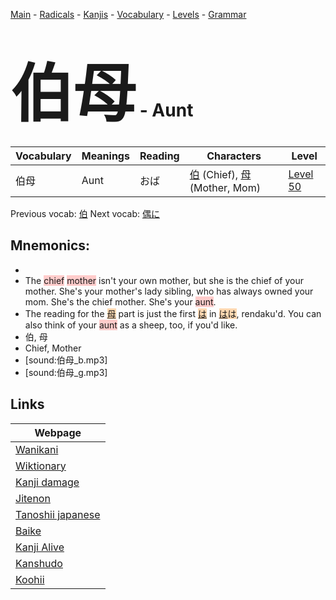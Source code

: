 <style> bigfont {font-size: 100px}</style>
[Main](../README.md) -
[Radicals](../radicals.md) -
[Kanjis](../kanjis.md) -
[Vocabulary](../vocabulary.md) -
[Levels](../levels.md) -
[Grammar](../grammar.md)
# <bigfont> 伯母</bigfont> - Aunt 

| Vocabulary | Meanings | Reading | Characters | Level |
| --- | --- | --- | --- | --- |
| 伯母 | Aunt | おば |  [伯](../kanjis/伯.md) (Chief), [母](../kanjis/母.md) (Mother, Mom) | [Level 50](../levels/wk_level50.md) |

Previous vocab: [伯](伯.md) Next vocab: [偶に](偶に.md) 

## Mnemonics:

* 
* The <span style="background-color:#ffcccb"> chief</span> <span style="background-color:#ffcccb"> mother</span> isn't your own mother, but she is the chief of your mother. She's your mother's lady sibling, who has always owned your mom. She's the chief mother. She's your <span style="background-color:#ffcccb"> aunt</span>.
* The reading for the <span style="background-color:#fed8b1"> [母](https://jisho.org/search/母)</span> part is just the first <span style="background-color:#fed8b1"> [は](https://jisho.org/search/は)</span> in <span style="background-color:#fed8b1"> [は](https://jisho.org/search/は)は</span>, rendaku'd. You can also think of your <span style="background-color:#ffcccb"> aunt</span> as a sheep, too, if you'd like.
* 伯, 母
* Chief, Mother
* [sound:伯母_b.mp3]
* [sound:伯母_g.mp3]


## Links 

| Webpage |
| --- |
| [Wanikani          ](https://www.wanikani.com/kanji/伯母) |
| [Wiktionary        ](https://en.wiktionary.org/wiki/伯母) |
| [Kanji damage      ](http://www.kanjidamage.com/kanji/search?utf8=✓&q=伯母) |
| [Jitenon           ](https://jitenon.com/kanji/伯母) |
| [Tanoshii japanese ](https://www.tanoshiijapanese.com/dictionary/kanji.cfm?k=伯母) |
| [Baike             ](https://baike.baidu.com/item/伯母) |
| [Kanji Alive       ](https://app.kanjialive.com/伯母) |
| [Kanshudo          ](https://www.kanshudo.com/searchmn?q=伯母) |
| [Koohii            ](https://kanji.koohii.com/study/kanji/伯母) |
